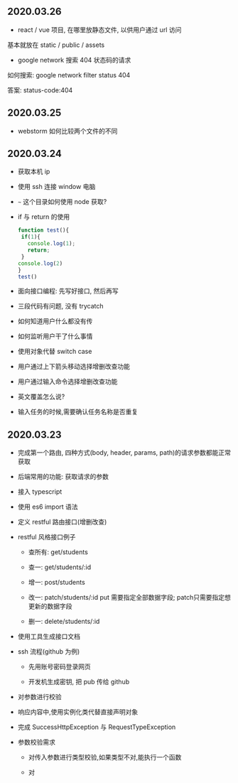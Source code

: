 ## 2020.03.26

- react / vue 项目, 在哪里放静态文件, 以供用户通过 url 访问

基本就放在 static / public / assets 

- google network 搜索 404 状态码的请求

如何搜索: google network filter status 404

答案: status-code:404




## 2020.03.25

- webstorm 如何比较两个文件的不同

## 2020.03.24

- 获取本机 ip

- 使用 ssh 连接 window 电脑

- `~` 这个目录如何使用 node 获取?

- if 与 return 的使用

    ```javascript
    function test(){
     if(1){
       console.log(1);
       return;
     }
    console.log(2)
    }
    test()
    ```

-  面向接口编程: 先写好接口, 然后再写

- 三段代码有问题, 没有 trycatch

- 如何知道用户什么都没有传

- 如何监听用户干了什么事情

- 使用对象代替 switch case

- 用户通过上下箭头移动选择增删改查功能 

- 用户通过输入命令选择增删改查功能

- 英文覆盖怎么说?

- 输入任务的时候,需要确认任务名称是否重复

## 2020.03.23

- 完成第一个路由, 四种方式(body, header, params, path)的请求参数都能正常获取

- 后端常用的功能: 获取请求的参数    

- 接入 typescript 

- 使用 es6 import 语法

- 定义 restful 路由接口(增删改查)

- restful 风格接口例子

    - 查所有: get/students
    
    - 查一: get/students/:id
    
    - 增一: post/students
    
    - 改一: patch/students/:id  put 需要指定全部数据字段; patch只需要指定想更新的数据字段
    
    - 删一: delete/students/:id

- 使用工具生成接口文档

- ssh 流程(github 为例)

    - 先用账号密码登录网页
    
    - 开发机生成密钥, 把 pub 传给 github
    
- 对参数进行校验

- 响应内容中,使用实例化类代替直接声明对象

- 完成 SuccessHttpException 与 RequestTypeException

- 参数校验需求

    - 对传入参数进行类型校验,如果类型不对,能执行一个函数
    
    - 对